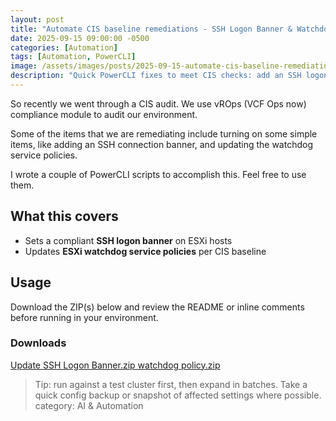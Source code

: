 ```yaml
---
layout: post
title: "Automate CIS baseline remediations - SSH Logon Banner & Watchdog Service policy"
date: 2025-09-15 09:00:00 -0500
categories: [Automation]
tags: [Automation, PowerCLI]
image: /assets/images/posts/2025-09-15-automate-cis-baseline-remediations---ssh-logon-banner-and-watchdog-service-policy/cover.png
description: "Quick PowerCLI fixes to meet CIS checks: add an SSH logon banner and update ESXi watchdog service policies across your fleet."
---
```


So recently we went through a CIS audit. We use vROps (VCF Ops now) compliance module to audit our environment.

Some of the items that we are remediating include turning on some simple items, like adding an SSH connection banner, and updating the watchdog service policies.

I wrote a couple of PowerCLI scripts to accomplish this. Feel free to use them.

## What this covers

- Sets a compliant **SSH logon banner** on ESXi hosts
- Updates **ESXi watchdog service policies** per CIS baseline

## Usage

Download the ZIP(s) below and review the README or inline comments before running in your environment.

<div class="original-link-box">
  <h3><i class="fa fa-download"></i> Downloads</h3>
  <a class="original-link-button" href="{{ '/assets/downloads/Update%20SSH%20Logon%20Banner.zip' | relative_url }}" download>
    Update SSH Logon Banner.zip
  </a>
  <a class="original-link-button" href="{{ '/assets/downloads/watchdog%20policy.zip' | relative_url }}" download>
    watchdog policy.zip
  </a>
</div>

> Tip: run against a test cluster first, then expand in batches. Take a quick config backup or snapshot of affected settings where possible.
category: AI & Automation
